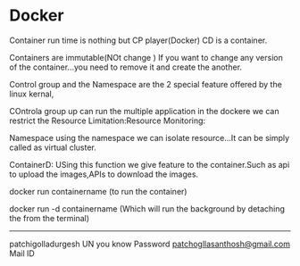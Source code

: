 # Docker

Container run time is nothing but CP player(Docker) CD is a container.

Containers are immutable(NOt change ) If you want to change any version of the container...you need to remove it and create the another.

Control group and the Namespace are the 2 special feature offered by the linux kernal,

COntrola group up can run the multiple application in the dockere we can restrict the Resource Limitation:Resource Monitoring:

Namespace using the namespace we can isolate resource...It can be simply called as virtual cluster.


ContainerD:
USing this function we give feature to the container.Such as api to upload the images,APIs to download the images.

docker run containername (to run the container)

docker run -d containername (Which will run the background by detaching the from the terminal)


_____________________________________
patchigolladurgesh UN
you know  Password
patchogllasanthosh@gmail.com Mail ID

